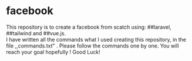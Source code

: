 # facebook 
This repository is to create a facebook from scatch using:
    ##laravel, 
    ##tailwind and 
    ##vue.js.   
I have written all the commands what I used creating this repository, in the file ,,commands.txt" . Please follow the commands one by one. You will reach your goal hopefully ! 
Good Luck!  